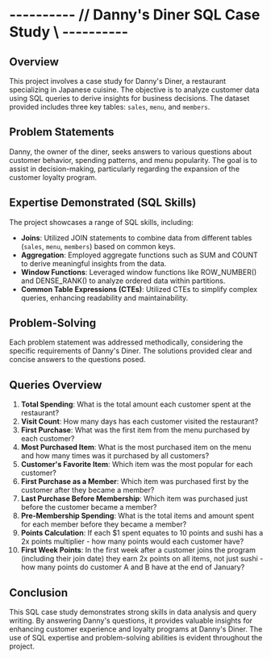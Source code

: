 # ---------- // Danny's Diner SQL Case Study \\ ----------

## Overview

This project involves a case study for Danny's Diner, a restaurant specializing in Japanese cuisine. The objective is to analyze customer data using SQL queries to derive insights for business decisions. The dataset provided includes three key tables: `sales`, `menu`, and `members`.

## Problem Statements

Danny, the owner of the diner, seeks answers to various questions about customer behavior, spending patterns, and menu popularity. The goal is to assist in decision-making, particularly regarding the expansion of the customer loyalty program.

## Expertise Demonstrated (SQL Skills)

The project showcases a range of SQL skills, including:

* **Joins**: Utilized JOIN statements to combine data from different tables (`sales`, `menu`, `members`) based on common keys.
* **Aggregation**: Employed aggregate functions such as SUM and COUNT to derive meaningful insights from the data.
* **Window Functions**: Leveraged window functions like ROW_NUMBER() and DENSE_RANK() to analyze ordered data within partitions.
* **Common Table Expressions (CTEs)**: Utilized CTEs to simplify complex queries, enhancing readability and maintainability.

## Problem-Solving

Each problem statement was addressed methodically, considering the specific requirements of Danny's Diner. The solutions provided clear and concise answers to the questions posed.

## Queries Overview

1. **Total Spending**: What is the total amount each customer spent at the restaurant?
2. **Visit Count**: How many days has each customer visited the restaurant?
3. **First Purchase**: What was the first item from the menu purchased by each customer?
4. **Most Purchased Item**: What is the most purchased item on the menu and how many times was it purchased by all customers?
5. **Customer's Favorite Item**: Which item was the most popular for each customer?
6. **First Purchase as a Member**: Which item was purchased first by the customer after they became a member?
7. **Last Purchase Before Membership**: Which item was purchased just before the customer became a member?
8. **Pre-Membership Spending**: What is the total items and amount spent for each member before they became a member?
9. **Points Calculation**: If each $1 spent equates to 10 points and sushi has a 2x points multiplier - how many points would each customer have?
10. **First Week Points**: In the first week after a customer joins the program (including their join date) they earn 2x points on all items, not just sushi - how many points do customer A and B have at the end of January?

## Conclusion

This SQL case study demonstrates strong skills in data analysis and query writing. By answering Danny's questions, it provides valuable insights for enhancing customer experience and loyalty programs at Danny's Diner. The use of SQL expertise and problem-solving abilities is evident throughout the project.
